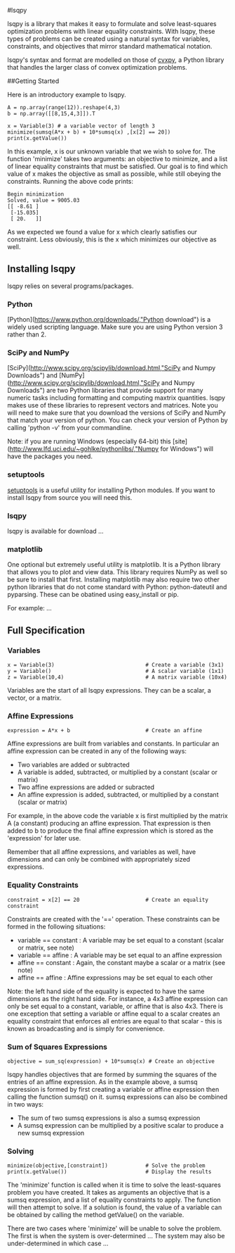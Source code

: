#lsqpy

lsqpy is a library that makes it easy to formulate and solve least-squares optimization problems with linear equality constraints. With lsqpy, these types of problems can be created using a natural syntax for variables, constraints, and objectives that mirror standard mathematical notation.

lsqpy's syntax and format are modelled on those of [cvxpy](https://github.com/cvxgrp/cvxpy "cvxpy"), a Python library that handles the larger class of convex optimization problems.

##Getting Started

Here is an introductory example to lsqpy.

  	A = np.array(range(12)).reshape(4,3)
	b = np.array([[8,15,4,3]]).T
    
	x = Variable(3) # a variable vector of length 3
	minimize(sumsq(A*x + b) + 10*sumsq(x) ,[x[2] == 20])
	print(x.getValue())

In this example, x is our unknown variable that we wish to solve for. The function 'minimize' takes two arguments: an objective to minimize, and a list of linear equality constraints that must be satisfied. Our goal is to find which value of x makes the objective as small as possible, while still obeying the constraints. Running the above code prints:

	Begin minimization
	Solved, value = 9005.03
	[[ -8.61 ]
	 [-15.035]
	 [ 20.   ]]

As we expected we found a value for x which clearly satisfies our constraint. Less obviously, this is the x which minimizes our objective as well.

## Installing lsqpy

lsqpy relies on several programs/packages.

### Python

[Python](https://www.python.org/downloads/,"Python download") is a widely used scripting language. Make sure you are using Python version 3 rather than 2.

### SciPy and NumPy

[SciPy](http://www.scipy.org/scipylib/download.html,"SciPy and Numpy Downloads") and [NumPy](http://www.scipy.org/scipylib/download.html,"SciPy and Numpy Downloads") are two Python libraries that provide support for many numeric tasks including formatting and computing maxtrix quantities. lsqpy makes use of these libraries to represent vectors and matrices. Note you will need to make sure that you download the versions of SciPy and NumPy that match your version of python. You can check your version of Python by calling 'python -v' from your commandline.

Note: if you are running Windows (especially 64-bit) this [site](http://www.lfd.uci.edu/~gohlke/pythonlibs/,"Numpy for Windows") will have the packages you need.

### setuptools

[setuptools](https://pypi.python.org/pypi/setuptools,"setuptools") is a useful utility for installing Python modules. If you want to install lsqpy from source you will need this.

### lsqpy

lsqpy is available for download ...

### matplotlib

One optional but extremely useful utility is matplotlib. It is a Python library that allows you to plot and view data. This library requires NumPy as well so be sure to install that first. Installing matplotlib may also require two other python libraries that do not come standard with Python: python-dateutil and pyparsing. These can be obatined using easy_install or pip.

For example: ...

## Full Specification

### Variables

	x = Variable(3)                             # Create a variable (3x1)
	y = Variable()                              # A scalar variable (1x1)
	z = Variable(10,4)                          # A matrix variable (10x4)

Variables are the start of all lsqpy expressions. They can be a scalar, a vector, or a matrix.

### Affine Expressions

	expression = A*x + b                        # Create an affine

Affine expressions are built from variables and constants. In particular an affine expression can be created in any of the following ways:
* Two variables are added or subtracted
* A variable is added, subtracted, or multiplied by a constant (scalar or matrix)
* Two affine expressions are added or subracted
* An affine expression is added, subtracted, or multiplied by a constant (scalar or matrix)

For example, in the above code the variable x is first multiplied by the matrix A (a constant) producing an affine expression. That expression is then added to b to produce the final affine expression which is stored as the 'expression' for later use.

Remember that all affine expressions, and variables as well, have dimensions and can only be combined with appropriately sized expressions.

### Equality Constraints

	constraint = x[2] == 20                     # Create an equality constraint

Constraints are created with the '==' operation. These constraints can be formed in the following situations:
* variable == constant : A variable may be set equal to a constant (scalar or matrix, see note)
* variable == affine : A variable may be set equal to an affine expression
* affine == constant : Again, the constant maybe a scalar or a matrix (see note)
* affine == affine : Affine expressions may be set equal to each other

Note: the left hand side of the equality is expected to have the same dimensions as the right hand side. For instance, a 4x3 affine expression can only be set equal to a constant, variable, or affine that is also 4x3. There is one exception that setting a variable or affine equal to a scalar creates an equality constraint that enforces all entries are equal to that scalar - this is known as broadcasting and is simply for convenience.

### Sum of Squares Expressions

	objective = sum_sq(expression) + 10*sumsq(x) # Create an objective

lsqpy handles objectives that are formed by summing the squares of the entries of an affine expression. As in the example above, a sumsq expression is formed by first creating a variable or affine expression then calling the function sumsq() on it. sumsq expressions can also be combined in two ways:
* The sum of two sumsq expressions is also a sumsq expression
* A sumsq expression can be multiplied by a positive scalar to produce a new sumsq expression

### Solving

	minimize(objective,[constraint])            # Solve the problem
	print(x.getValue())                         # Display the results

The 'minimize' function is called when it is time to solve the least-squares problem you have created. It takes as arguments an objective that is a sumsq expression, and a list of equality constraints to apply. The function will then attempt to solve. If a solution is found, the value of a variable can be obtained by calling the method getValue() on the variable.

There are two cases where 'minimize' will be unable to solve the problem. The first is when the system is over-determined ... The system may also be under-determined in which case ...
